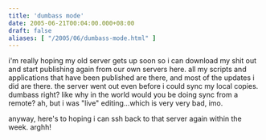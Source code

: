 ```yaml
---
title: 'dumbass mode'
date: 2005-06-21T00:04:00.000+08:00
draft: false
aliases: [ "/2005/06/dumbass-mode.html" ]
---
```


i'm really hoping my old server gets up soon so i can download my shit out and start publishing again from our own servers here. all my scripts and applications that have been published are there, and most of the updates i did are there. the server went out even before i could sync my local copies. dumbass right? like why in the world would you be doing sync from a remote? ah, but i was "live" editing...which is very very bad, imo.  
  
anyway, here's to hoping i can ssh back to that server again within the week. arghh!